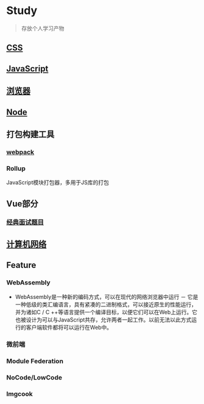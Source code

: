 # Study
>  存放个人学习产物

## <a href="./CSS/note.md">CSS</a> 

## <a href="./JavaScript/note.md">JavaScript</a> 

## <a href="./Web/note.md">浏览器</a> 

## <a href="./NodeJS/note.md">Node</a> 

## 打包构建工具

### <a href='./webpack/webpack-knowledge.md'>webpack</a>  

### Rollup

JavaScript模块打包器，多用于JS库的打包

## Vue部分

### <a href="./Vue/经典面试题.md">经典面试题目</a> 

## <a href="./计算机网络/computer-networks.md">计算机网络</a> 

## Feature

### WebAssembly

- WebAssembly是一种新的编码方式，可以在现代的网络浏览器中运行 － 它是一种低级的类汇编语言，具有紧凑的二进制格式，可以接近原生的性能运行，并为诸如C / C ++等语言提供一个编译目标，以便它们可以在Web上运行。它也被设计为可以与JavaScript共存，允许两者一起工作。以前无法以此方式运行的客户端软件都将可以运行在Web中。

### 微前端

### Module Federation

### NoCode/LowCode

### Imgcook